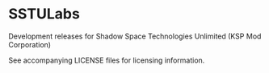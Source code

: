# SSTULabs  
Development releases for Shadow Space Technologies Unlimited (KSP Mod Corporation)
  
See accompanying LICENSE files for licensing information.